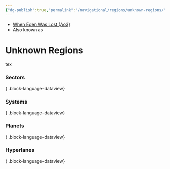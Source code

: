 ```yaml
---
{"dg-publish":true,"permalink":"/navigational/regions/unknown-regions/","tags":["map","region","unfinished"],"noteIcon":"saber1"}
---
```


- [When Eden Was Lost (Ao3)](https://archiveofourown.org/works/19334440/chapters/45992584)
- Also known as
# Unknown Regions
tex

### Sectors

{ .block-language-dataview}
### Systems

{ .block-language-dataview}
### Planets

{ .block-language-dataview}
### Hyperlanes

{ .block-language-dataview}